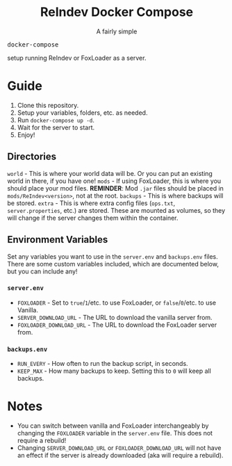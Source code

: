 <h1 align="center">
  ReIndev Docker Compose
</h1>

<p align="center">
  A fairly simple <pre>docker-compose</pre> setup running ReIndev or FoxLoader as a server.
</p>

# Guide

1. Clone this repository.
2. Setup your variables, folders, etc. as needed.
3. Run `docker-compose up -d`.
4. Wait for the server to start.
5. Enjoy!

## Directories

`world` - This is where your world data will be. Or you can put an existing world in there, if you have one!
`mods` - If using FoxLoader, this is where you should place your mod files. **REMINDER**: Mod `.jar` files should be placed in `mods/ReIndev<version>`, not at the root.
`backups` - This is where backups will be stored.
`extra` - This is where extra config files (`ops.txt`, `server.properties`, etc.) are stored. These are mounted as volumes, so they will change if the server changes them within the container.

## Environment Variables

Set any variables you want to use in the `server.env` and `backups.env` files. There are some custom variables included, which are documented below, but you can include any!

### `server.env`

- `FOXLOADER` - Set to `true`/`1`/etc. to use FoxLoader, or `false`/`0`/etc. to use Vanilla.
- `SERVER_DOWNLOAD_URL` - The URL to download the vanilla server from.
- `FOXLOADER_DOWNLOAD_URL` - The URL to download the FoxLoader server from.

### `backups.env`

- `RUN_EVERY` - How often to run the backup script, in seconds.
- `KEEP_MAX` - How many backups to keep. Setting this to `0` will keep all backups.

# Notes

* You can switch between vanilla and FoxLoader interchangeably by changing the `FOXLOADER` variable in the `server.env` file. This does not require a rebuild!
* Changing `SERVER_DOWNLOAD_URL` or `FOXLOADER_DOWNLOAD_URL` will not have an effect if the server is already downloaded (aka will require a rebuild).